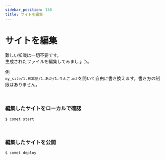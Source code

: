 ```yaml
---
sidebar_position: 130
title: サイトを編集
---
```


# サイトを編集

難しい知識は一切不要です。  
生成されたファイルを編集してみましょう。

例  
`my_site/1.日本語/1.あか/1.りんご.md` を開いて自由に書き換えます。書き方の制限はありません。

<br />

### 編集したサイトをローカルで確認

```
$ comet start
```

<br />

### 編集したサイトを公開

```
$ comet deploy
```

<br />
